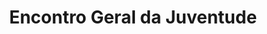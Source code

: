 ---
ID: 4860
title: Encontro Geral da Juventude
image-xl: ""
image-l: ""
image-sq-l: ""
image-sq-m: ""
post_excerpt: ""
layout: event
permalink: eventos/encontro-geral-da-juventude
published: true
event:
  event_id: "96"
  event_slug: encontro-geral-da-juventude
  event_owner: "2"
  event_status: "1"
  event_name: Encontro Geral da Juventude
  event_start_time: 00:00:00
  event_end_time: 00:00:00
  event_start_date: 2017-10-21
  event_end_date: 2017-10-22
  post_content: null
  event_rsvp: "0"
  event_spaces: null
  location_id: "4"
  recurrence_id: null
  event_category_id: null
  event_attributes: 'a:0:{}'
  event_date_created: 2017-02-20 11:11:38
  event_date_modified: null
  recurrence: "0"
  recurrence_interval: null
  recurrence_freq: null
  recurrence_byday: null
  recurrence_byweekno: null
  blog_id: null
  group_id: "0"
  post_id: "4860"
  event_all_day: "1"
  event_private: "0"
  recurrence_days: "0"
  event_rsvp_date: null
  event_rsvp_time: 00:00:00
  event_rsvp_spaces: null
  recurrence_rsvp_days: null
categories: ""
tags: ""
author: ""
wpcf-gn_post_destaques:
  - destaque_novidade
post_date: 2017-02-20 11:11:37
---